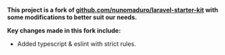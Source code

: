**This project is a fork of **[github.com/nunomaduro/laravel-starter-kit](https://github.com/nunomaduro/laravel-starter-kit)** with some modifications to better suit our needs.**

**Key changes made in this fork include:**
- Added typescript & eslint with strict rules.

